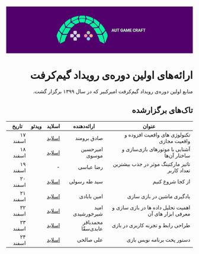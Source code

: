 ![Gamecraft](https://github.com/AUTGamecraft/1st_Year_Presentations/blob/main/Slides/AUTGamecraft.png)

<h1 dir="rtl" >
ارائه‌های اولین دوره‌ی رویداد گیم‌کرفت
</h1>

<p dir="rtl">
منابع اولین دوره‌ی رویداد گیم‌کرفت امیرکبیر که در سال ۱۳۹۹ برگزار گشت.
</p>

<h2 dir="rtl" >
تاک‌های برگزارشده
</h2>

<div dir="rtl">
<table class="styled-table" dir="rtl">
    <thead>
        <tr>
            <th>عنوان</th>
            <th>ارائه‌دهنده</th>
            <th>اسلاید</th>
            <th>ویدئو</th>
            <th>تاریخ</th>
        </tr>
    </thead>
    <tbody>
        <tr>
            <td>تکنولوژی های واقعیت افزوده و واقعیت مجازی</td>
            <td>صادق برومند</td>
            <td>
                <a href="https://docs.google.com/presentation/d/1nKX-UCDNS0tpTBOfXtdLvK2ZsrlARP9GvyiiPttTSS0/edit#slide=id.gc526c8af1d_2_143">اسلاید</a>
            </td>
            <td></td>
            <td>۱۷ اسفند</td>
        </tr>
        <tr class="active-row">
            <td>آشنایی با موتورهای بازی‌سازی و ساختار آن‌ها</td>
            <td>امیرحسین موسوی</td>
            <td>
                 <a href="https://github.com/AUTGamecraft/1st_Year_Presentations/blob/main/Slides/Moosavi-GameEngines-Gamecraft.pdf">اسلاید</a>
            </td>
            <td></td>
            <td>۱۸ اسفند</td>
        </tr>
        <tr>
            <td>تاثیر مارکتینگ موثر در جذب بیشترین تعداد کاربر</td>
            <td>رضا عباسی</td>
            <td>-</td>
            <td></td>
            <td>۱۹ اسفند</td>
        </tr>
        <tr class="active-row">
            <td>از کجا شروع کنیم</td>
            <td>سید طه رسولی</td>
            <td>
                 <a href="https://github.com/AUTGamecraft/1st_Year_Presentations/blob/main/Slides/Rasooli-WhereToStart-Gamecraft.pdf">اسلاید</a>
            </td>
            <td></td>
            <td>۲۰ اسفند</td>
        </tr>
        <tr class="active-row">
            <td>یادگیری ماشین در بازی سازی</td>
            <td>امین بابادی</td>
            <td>
                 <a href="https://github.com/AUTGamecraft/1st_Year_Presentations/blob/main/Slides/Babadi-ML%20in%20Games-Gamecraft.pdf">اسلاید</a>
            </td>
            <td></td>
            <td>۲۱ اسفند</td>
        </tr>
        <tr class="active-row">
            <td>اهمیت تحلیل داده ها در بازی سازی و معرفی ابزار های آن</td>
            <td>امید شیرخورشیدی </td>
            <td>
                 <a href="https://github.com/AUTGamecraft/1st_Year_Presentations/blob/main/Slides/Shirkhorshidi-Data%20Presentation-GameCraft.pdf">اسلاید</a>
            </td>
            <td></td>
            <td>۲۲ اسفند</td>
        </tr>
        <tr class="active-row">
            <td>طراحی رابط و تجربه کاربری در بازی</td>
            <td>محمدباقر عابدی‌سقّا </td>
            <td>
                 <a href="https://github.com/AUTGamecraft/1st_Year_Presentations/blob/main/Slides/Abedi-uiux-Gamecraft.pdf">اسلاید</a>
            </td>
            <td></td>
            <td>۲۳ اسفند</td>
        </tr>
        <tr class="active-row">
            <td>دستور پخت برنامه نویس بازی</td>
            <td>علی صالحی</td>
            <td>
                 <a href="https://github.com/AUTGamecraft/1st_Year_Presentations/blob/main/Slides/Salehi-GameProgrammerRecipe-Gamecraft.pdf">اسلاید</a>
            </td>
            <td></td>
            <td>۲۴ اسفند</td>
        </tr>
    </tbody>
</table>
</div>
